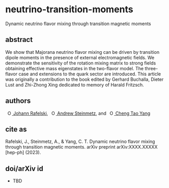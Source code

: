 # neutrino-transition-moments
Dynamic neutrino flavor mixing through transition magnetic moments

## abstract
We show that Majorana neutrino flavor mixing can be driven by transition dipole moments in the presence of external electromagnetic fields. We demonstrate the sensitivity of the rotation mixing matrix to strong fields obtaining effective mass eigenstates in the two-flavor model. The three-flavor case and extensions to the quark sector are introduced. This article was originally a contribution to the book edited by Gerhard Buchalla, Dieter Lust and Zhi-Zhong Xing dedicated to memory of Harald Fritzsch.

## authors
<a
id="cy-effective-orcid-url"
class="underline"
href="https://orcid.org/0000-0001-8217-1484"
target="orcid.widget"
rel="me noopener noreferrer"
style="vertical-align: top"><img
src="https://orcid.org/sites/default/files/images/orcid_16x16.png"
style="width: 1em; margin-inline-start: 0.5em"
alt="ORCID iD icon"/> Johann Rafelski</a>, <a
id="cy-effective-orcid-url"
class="underline"
href="https://orcid.org/0000-0001-5474-2649"
target="orcid.widget"
rel="me noopener noreferrer"
style="vertical-align: top"><img
src="https://orcid.org/sites/default/files/images/orcid_16x16.png"
style="width: 1em; margin-inline-start: 0.5em"
alt="ORCID iD icon"/> Andrew Steinmetz</a>, and <a
id="cy-effective-orcid-url"
class="underline"
href="https://orcid.org/0000-0001-5038-8427"
target="orcid.widget"
rel="me noopener noreferrer"
style="vertical-align: top"><img
src="https://orcid.org/sites/default/files/images/orcid_16x16.png"
style="width: 1em; margin-inline-start: 0.5em"
alt="ORCID iD icon"/> Cheng Tao Yang</a>

## cite as
Rafelski, J., Steinmetz, A., & Yang, C. T. Dynamic neutrino flavor mixing through transition magnetic moments. arXiv preprint arXiv:XXXX.XXXXX [hep-ph] (2023).

## doi/arXiv id
- TBD